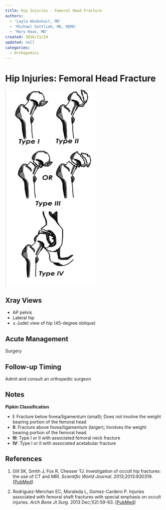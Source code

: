 ```yaml
---
title: Hip Injuries - Femoral Head Fracture
authors:
  - 'Layla Abubshait, MD'
  - 'Michael Gottlieb, MD, RDMS'
  - 'Mary Haas, MD'
created: 2016/11/14
updated: null
categories:
  - Orthopedics
---
```


# Hip Injuries: Femoral Head Fracture

![Types 1 to 4 femoral head fracture drawings](media/hip-injuries-femoral-head-fracture_image-1.png)

## Xray Views

- AP pelvis
- Lateral hip
- ± Judet view of hip (45-degree oblique)

## Acute Management

Surgery

## Follow-up Timing

Admit and consult an orthopedic surgeon

## Notes

**Pipkin Classification**

- **I**: Fracture below fovea/ligamentum (small); Does not involve the weight bearing portion of the femoral head
- **II**: Fracture above fovea/ligamentum (larger); Involves the weight bearing portion of the femoral head 
- **III**: Type I or II with associated femoral neck fracture
- **IV**: Type I or II with associated acetabular fracture

## References

1. Gill SK, Smith J, Fox R, Chesser TJ. Investigation of occult hip fractures: the use of CT and MRI. _Scientific World Journal_. 2013;2013:830319. [[PubMed](https://www.ncbi.nlm.nih.gov/pubmed/?term=23476147)]

2. Rodriguez-Merchan EC, Moraleda L, Gomez-Cardero P. Injuries associated with femoral shaft fractures with special emphasis on occult injuries. _Arch Bone Jt Surg_. 2013 Dec;1(2):59-63. [[PubMed](https://www.ncbi.nlm.nih.gov/pubmed/?term=25207289)]
